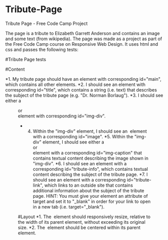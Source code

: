 # Tribute-Page
Tribute Page - Free Code Camp Project

The page is a tribute to Elizabeth Garrett Anderson and contains an image and some text (from wikipedia).
The page was made as a project as part of the Free Code Camp course on Responsive Web Design.  It uses html and css and passes the following tests:

#Tribute Page tests

#Content

*1. My tribute page should have an element with corresponding id="main", which contains all other elements.
*2. I should see an element with corresponding id="title", which contains a string (i.e. text) that describes the subject of the tribute page (e.g. "Dr. Norman Borlaug").
*3. I should see either a <figure> or <div> element with corresponding id="img-div".
* 4. Within the "img-div" element, I should see an <img> element with a corresponding id="image".
*5. Within the "img-div" element, I should see either a <figcaption> or <div> element with a corresponding id="img-caption" that contains textual content describing the image shown in "img-div".
*6. I should see an element with a corresponding id="tribute-info", which contains textual content describing the subject of the tribute page.
*7. I should see an <a> element with a corresponding id="tribute-link", which links to an outside site that contains additional information about the subject of the tribute page. HINT: You must give your element an attribute of target and set it to "_blank" in order for your link to open in a new tab (i.e. target="_blank").

#Layout
*1. The <img> element should responsively resize, relative to the width of its parent element, without exceeding its original size.
*2. The <img> element should be centered within its parent element.
